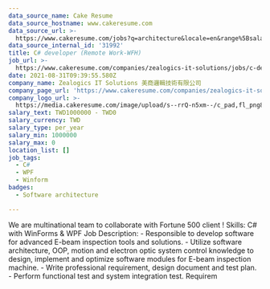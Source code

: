 ```yaml
---
data_source_name: Cake Resume
data_source_hostname: www.cakeresume.com
data_source_url: >-
  https://www.cakeresume.com/jobs?q=architecture&locale=en&range%5Bsalary_range%5D%5Bmin%5D=1000000&page=4
data_source_internal_id: '31992'
title: C# developer (Remote Work-WFH)
job_url: >-
  https://www.cakeresume.com/companies/zealogics-it-solutions/jobs/c-developer-remote-work-wfh
date: 2021-08-31T09:39:55.580Z
company_name: Zealogics IT Solutions 美商邏輯技術有限公司
company_page_url: 'https://www.cakeresume.com/companies/zealogics-it-solutions'
company_logo_url: >-
  https://media.cakeresume.com/image/upload/s--rrQ-n5xm--/c_pad,fl_png8,h_200,w_200/v1657271325/wvuijfkwi74hqtkzz9wk.png
salary_text: TWD1000000 - TWD0
salary_currency: TWD
salary_type: per_year
salary_min: 1000000
salary_max: 0
location_list: []
job_tags:
  - C#
  - WPF
  - Winform
badges:
  - Software architecture

---
```


We are multinational team to collaborate with Fortune 500 client ! Skills: C# with WinForms & WPF Job Description: - Responsible to develop software for advanced E-beam inspection tools and solutions. - Utilize software architecture, OOP, motion and electron optic system control knowledge to design, implement and optimize software modules for E-beam inspection machine. - Write professional requirement, design document and test plan. - Perform functional test and system integration test. Requirem